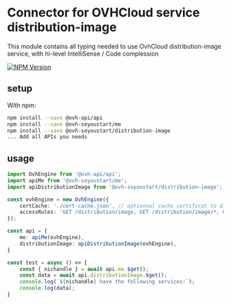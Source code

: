 # Connector for OVHCloud service distribution-image

This module contains all typing needed to use OvhCloud distribution-image service, with hi-level IntelliSense / Code complession

[![NPM Version](https://img.shields.io/npm/v/@ovh-soyoustart/distribution-image.svg?style=flat)](https://www.npmjs.org/package/@ovh-soyoustart/distribution-image)

## setup

With npm:
````bash
npm install --save @ovh-api/api
npm install --save @ovh-soyoustart/me
npm install --save @ovh-soyoustart/distribution-image
... Add all APIs you needs
````

## usage

````typescript
import OvhEngine from '@ovh-api/api';
import apiMe from '@ovh-soyoustart/me';
import apiDistributionImage from '@ovh-soyoustart/distribution-image';

const ovhEngine = new OvhEngine({ 
    certCache: './cert-cache.json', // optionnal cache certificat to disk
    accessRules: 'GET /distribution/image, GET /distribution/image/*, GET /me', // optionnal limit the requested privileges.
});

const api = {
    me: apiMe(ovhEngine),
    distributionImage: apiDistributionImage(ovhEngine),
}

const test = async () => {
    const { nichandle } = await api.me.$get();
    const data = await api.distributionImage.$get();
    console.log(`${nichandle} have the following services:`);
    console.log(data);
}

````
